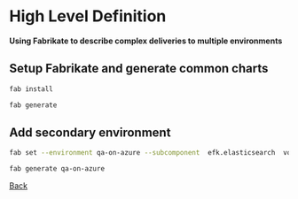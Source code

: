 # High Level Definition

**Using Fabrikate to describe complex deliveries to multiple environments**

## Setup Fabrikate and generate common charts

``` sh
fab install

fab generate
```

## Add secondary environment

``` sh
fab set --environment qa-on-azure --subcomponent  efk.elasticsearch  volumeClaimTemplate.storageClass="managed-premium"

fab generate qa-on-azure
```

[Back](../readme.md)
